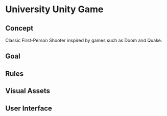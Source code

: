University Unity Game
=====================

## Concept

Classic First-Person Shooter inspired by games such as Doom and Quake.

## Goal

## Rules

## Visual Assets

## User Interface
